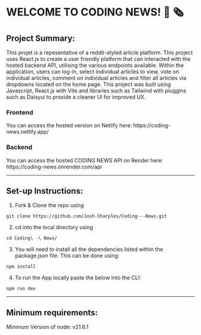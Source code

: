 # WELCOME TO CODING NEWS! 📰 🗞

<h2>Project Summary:</h2>

This projet is a repesentative of a reddit-styled article platform. This project uses React.js to create a user friendly platform that can interacted with the hosted backend API, utilising the various endpoints available.
Within the application, users can log-in, select individual articles to view, vote on individual articles, comment on individual articles and filter all articles via dropdowns located on the home page.
This project was built using Javascript, React.js with Vite and libraries such as Tailwind with pluggins such as Daisyui to provide a cleaner UI for improved UX.

<h3>Frontend</h3>
You can access the hosted version on Netlify here: https://coding-news.netlify.app/

<h3>Backend</h3>
You can access the hosted CODING NEWS API on Render here: https://coding-news.onrender.com/api

-------------------------------------------------------------

<h2>Set-up Instructions:</h2>

1. Fork & Clone the repo using
```
git clone https://github.com/Josh-Sharples/Coding---News.git
```
2. cd into the local directory using
```
cd Coding\ -\ News/
```
3. You will need to install all the dependencies listed within the package.json file. This can be done using:
```
npm install
```
4. To run the App locally paste the below into the CLI:
```
npm run dev
```
-------------------------------------------------------------

<h2>Minimum requirements:</h2>

Minimum Version of node: v21.6.1

